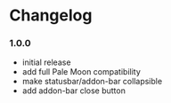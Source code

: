 # Changelog

### 1.0.0
- initial release
- add full Pale Moon compatibility
- make statusbar/addon-bar collapsible
- add addon-bar close button